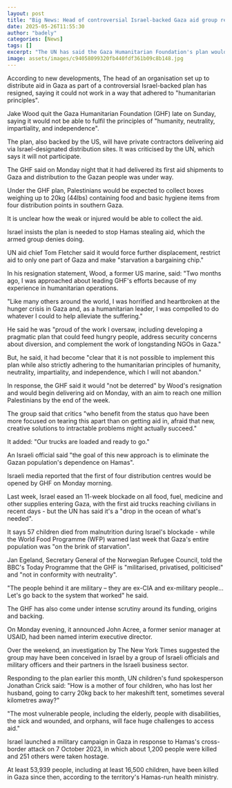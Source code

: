 ```yaml
---
layout: post
title: "Big News: Head of controversial Israel-backed Gaza aid group resigns"
date: 2025-05-26T11:55:30
author: "badely"
categories: [News]
tags: []
excerpt: "The UN has said the Gaza Humanitarian Foundation's plan would make 'starvation a bargaining chip'."
image: assets/images/c94058099320fb440fdf361b09c8b148.jpg
---
```


According to new developments, The head of an organisation set up to distribute aid in Gaza as part of a controversial Israel-backed plan has resigned, saying it could not work in a way that adhered to "humanitarian principles".

Jake Wood quit the Gaza Humanitarian Foundation (GHF) late on Sunday, saying it would not be able to fulfil the principles of "humanity, neutrality, impartiality, and independence".

The plan, also backed by the US, will have private contractors delivering aid via Israel-designated distribution sites. It was criticised by the UN, which says it will not participate.

The GHF said on Monday night that it had delivered its first aid shipments to Gaza and distribution to the Gazan people was under way.

Under the GHF plan, Palestinians would be expected to collect boxes weighing up to 20kg (44lbs) containing food and basic hygiene items from four distribution points in southern Gaza. 

It is unclear how the weak or injured would be able to collect the aid.

Israel insists the plan is needed to stop Hamas stealing aid, which the armed group denies doing.

UN aid chief Tom Fletcher said it would force further displacement, restrict aid to only one part of Gaza and make "starvation a bargaining chip."

In his resignation statement, Wood, a former US marine, said: "Two months ago, I was approached about leading GHF's efforts because of my experience in humanitarian operations.

"Like many others around the world, I was horrified and heartbroken at the hunger crisis in Gaza and, as a humanitarian leader, I was compelled to do whatever I could to help alleviate the suffering."

He said he was "proud of the work I oversaw, including developing a pragmatic plan that could feed hungry people, address security concerns about diversion, and complement the work of longstanding NGOs in Gaza."

But, he said, it had become "clear that it is not possible to implement this plan while also strictly adhering to the humanitarian principles of humanity, neutrality, impartiality, and independence, which I will not abandon."

In response, the GHF said it would "not be deterred" by Wood's resignation and would begin delivering aid on Monday, with an aim to reach one million Palestinians by the end of the week.

The group said that critics "who benefit from the status quo have been more focused on tearing this apart than on getting aid in, afraid that new, creative solutions to intractable problems might actually succeed."

It added: "Our trucks are loaded and ready to go."

An Israeli official said "the goal of this new approach is to eliminate the Gazan population's dependence on Hamas".

Israeli media reported that the first of four distribution centres would be opened by GHF on Monday morning.

Last week, Israel eased an 11-week blockade on all food, fuel, medicine and other supplies entering Gaza, with the first aid trucks reaching civilians in recent days - but the UN has said it's a "drop in the ocean of what's needed".

It says 57 children died from malnutrition during Israel's blockade - while the World Food Programme (WFP) warned last week that Gaza's entire population was "on the brink of starvation".

Jan Egeland, Secretary General of the Norwegian Refugee Council, told the BBC's Today Programme that the GHF is "militarised, privatised, politicised" and "not in conformity with neutrality".

"The people behind it are military – they are ex-CIA and ex-military people… Let's go back to the system that worked" he said.

The GHF has also come under intense scrutiny around its funding, origins and backing. 

On Monday evening, it announced John Acree, a former senior manager at USAID, had been named interim executive director.

Over the weekend, an investigation by The New York Times suggested the group may have been conceived in Israel by a group of Israeli officials and military officers and their partners in the Israeli business sector.

Responding to the plan earlier this month, UN children's fund spokesperson Jonathan Crick said: "How is a mother of four children, who has lost her husband, going to carry 20kg back to her makeshift tent, sometimes several kilometres away?" 

"The most vulnerable people, including the elderly, people with disabilities, the sick and wounded, and orphans, will face huge challenges to access aid." 

Israel launched a military campaign in Gaza in response to Hamas's cross-border attack on 7 October 2023, in which about 1,200 people were killed and 251 others were taken hostage.

At least 53,939 people, including at least 16,500 children, have been killed in Gaza since then, according to the territory's Hamas-run health ministry.

